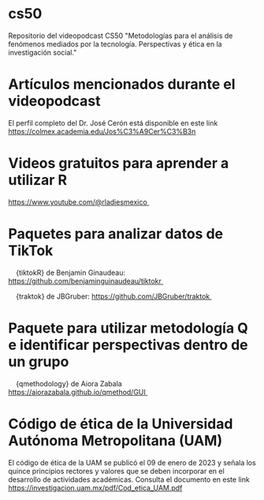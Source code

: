 # cs50
Repositorio del videopodcast CS50 "Metodologías para el análisis de fenómenos mediados por la tecnología. Perspectivas y ética en la investigación social."

# Artículos mencionados durante el videopodcast
El perfil completo del Dr. José Cerón está disponible en este link https://colmex.academia.edu/Jos%C3%A9Cer%C3%B3n

# Videos gratuitos para aprender a utilizar R

https://www.youtube.com/@rladiesmexico 

# Paquetes para analizar datos de TikTok

    {tiktokR} de Benjamin Ginaudeau: https://github.com/benjaminguinaudeau/tiktokr 

    {traktok} de JBGruber: https://github.com/JBGruber/traktok 

# Paquete para utilizar metodología Q e identificar perspectivas dentro de un grupo

    {qmethodology} de Aiora Zabala https://aiorazabala.github.io/qmethod/GUI 

# Código de ética de la Universidad Autónoma Metropolitana (UAM)
El código de ética de la UAM se publicó el 09 de enero de 2023 y señala los quince principios rectores y valores que se deben incorporar en el desarrollo
de actividades académicas. Consulta el documento en este link https://investigacion.uam.mx/pdf/Cod_etica_UAM.pdf
